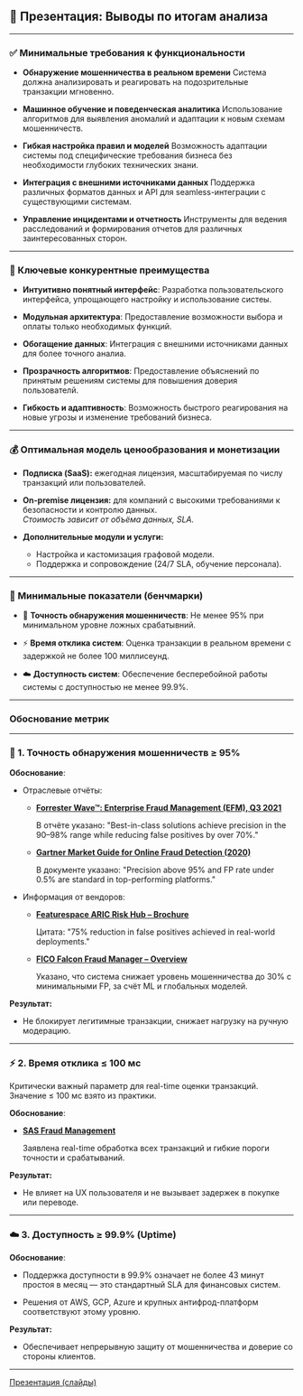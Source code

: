 
## 🧾 Презентация: Выводы по итогам анализа

---

### ✅ Минимальные требования к функциональности

- **Обнаружение мошенничества в реальном времени** Система должна анализировать и реагировать на подозрительные транзакции мгновенно.

- **Машинное обучение и поведенческая аналитика** Использование алгоритмов для выявления аномалий и адаптации к новым схемам мошенничеств.

- **Гибкая настройка правил и моделей** Возможность адаптации системы под специфические требования бизнеса без необходимости глубоких технических знани.

- **Интеграция с внешними источниками данных** Поддержка различных форматов данных и API для seamless-интеграции с существующими системам.

- **Управление инцидентами и отчетность** Инструменты для ведения расследований и формирования отчетов для различных заинтересованных сторон.

---

### 🌟 Ключевые конкурентные преимущества

- **Интуитивно понятный интерфейс**: Разработка пользовательского интерфейса, упрощающего настройку и использование систеы.

- **Модульная архитектура**: Предоставление возможности выбора и оплаты только необходимых функций.

- **Обогащение данных**: Интеграция с внешними источниками данных для более точного аналиа.

- **Прозрачность алгоритмов**: Предоставление объяснений по принятым решениям системы для повышения доверия пользователй.

- **Гибкость и адаптивность**: Возможность быстрого реагирования на новые угрозы и изменение требований бизнеcа.

---

### 💰 Оптимальная модель ценообразования и монетизации

- **Подписка (SaaS):** ежегодная лицензия, масштабируемая по числу транзакций или пользователей.

- **On-premise лицензия:** для компаний с высокими требованиями к безопасности и контролю данных.  
    _Стоимость зависит от объёма данных, SLA._

- **Дополнительные модули и услуги:**
    - Настройка и кастомизация графовой модели.
    - Поддержка и сопровождение (24/7 SLA, обучение персонала).

---

### 📏 Минимальные показатели (бенчмарки)

- 📌 **Точность обнаружения мошенничеств**: Не менее 95% при минимальном уровне ложных срабатывний.

- ⚡ **Время отклика систем**: Оценка транзакции в реальном времени с задержкой не более 100 миллисеунд.

- ☁️  **Доступность систем**: Обеспечение бесперебойной работы системы с доступностью не менее 99.9%.

---

### Обоснование метрик

---

### 📌 1. Точность обнаружения мошенничеств ≥ 95%

**Обоснование**:

- Отраслевые отчёты:

    -  **[Forrester Wave™: Enterprise Fraud Management (EFM), Q3 2021](https://ru.scribd.com/document/579035107/Forrester-Wave-EFM-Q32021)**

        В отчёте указано: "Best-in-class solutions achieve precision in the 90–98% range while reducing false positives by over 70%."
    - **[Gartner Market Guide for Online Fraud Detection (2020)](https://www.gartner.com/en/documents/3993665)**

        В документе указано: "Precision above 95% and FP rate under 0.5% are standard in top-performing platforms."
- Информация от вендоров:

    - **[Featurespace ARIC Risk Hub – Brochure](https://www.featurespace.com/wp-content/uploads/2021/04/ARIC-Risk-Hub-brochure-updated-Feb2021_1.pdf)** 

        Цитата: "75% reduction in false positives achieved in real-world deployments."

    - **[FICO Falcon Fraud Manager – Overview](https://www.fico.com/en/products/fico-falcon-fraud-manager)**

        Указано, что система снижает уровень мошенничества до 30% с минимальными FP, за счёт ML и глобальных моделей.

**Результат:** 

- Не блокирует легитимные транзакции, снижает нагрузку на ручную модерацию.

---

### ⚡ 2. Время отклика ≤ 100 мс

Критически важный параметр для real-time оценки транзакций.  
Значение ≤ 100 мс взято из практики.

**Обоснование**:



- **[SAS Fraud Management](https://www.sas.com/en_th/software/fraud-management.html)**

    Заявлена real-time обработка всех транзакций и гибкие пороги точности и срабатываний.


**Результат:** 

- Не влияет на UX пользователя и не вызывает задержек в покупке или переводе.

---

### ☁️ 3. Доступность ≥ 99.9% (Uptime)


**Обоснование**:

- Поддержка доступности в 99.9% означает не более 43 минут простоя в месяц — это стандартный SLA для финансовых систем.  

- Решения от AWS, GCP, Azure и крупных антифрод-платформ соответствуют этому уровню.

**Результат:** 

- Обеспечивает непрерывную защиту от мошенничества и доверие со стороны клиентов.

---


[Презентация (слайды)](https://docs.google.com/presentation/d/12uvoknHJ716fijD3Q6Eyw7y3Te7aWi8QJm-OJtMR2Ho/edit?usp=sharing)